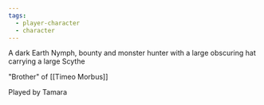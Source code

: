```yaml
---
tags:
  - player-character
  - character
---
```


A dark Earth Nymph, bounty and monster hunter with a large obscuring hat carrying a large Scythe

"Brother" of [[Timeo Morbus]]

Played by Tamara
